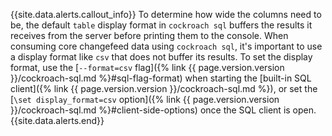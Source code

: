 {{site.data.alerts.callout_info}}
To determine how wide the columns need to be, the default `table` display format in `cockroach sql` buffers the results it receives from the server before printing them to the console. When consuming core changefeed data using `cockroach sql`, it's important to use a display format like `csv` that does not buffer its results. To set the display format, use the [`--format=csv` flag]({% link {{ page.version.version }}/cockroach-sql.md %}#sql-flag-format) when starting the [built-in SQL client]({% link {{ page.version.version }}/cockroach-sql.md %}), or set the [`\set display_format=csv` option]({% link {{ page.version.version }}/cockroach-sql.md %}#client-side-options) once the SQL client is open.
{{site.data.alerts.end}}
